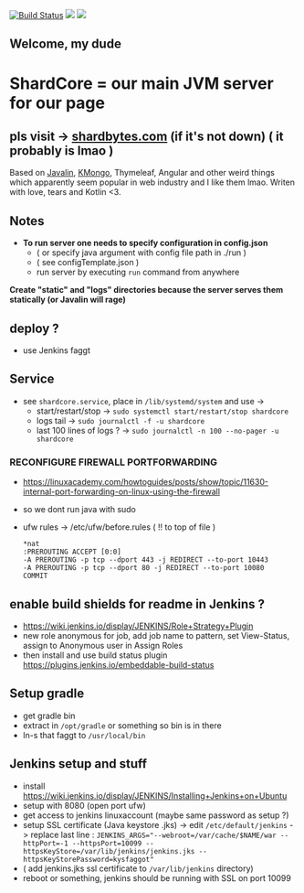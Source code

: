 [![Build Status](https://shardbytes.com:10099/buildStatus/icon?job=shardcore&.png)](https://shardbytes.com:10099/job/shardcore) [![](https://img.shields.io/badge/framework-Javalin-blue.svg)](https://javalin.io/) [![](https://img.shields.io/badge/language-Kotlin-orange.svg)](https://kotlinlang.org/)

## Welcome, my dude
# ShardCore = our main JVM server for our page

## pls visit -> [shardbytes.com](https://shardbytes.com) (if it's not down) ( it probably is lmao )

Based on [Javalin](https://javalin.io/), [KMongo](https://litote.org/kmongo/), Thymeleaf, Angular and other weird things which apparently seem popular in web industry and I like them lmao. Writen with love, tears and Kotlin <3.

## **Notes**

- **To run server one needs to specify configuration in config.json**
	- ( or specify java argument with config file path in ./run )
	- ( see configTemplate.json )
    - run server by executing `run` command from anywhere

**Create "static" and "logs" directories because the server serves them statically (or Javalin will rage)**

## deploy ?
- use Jenkins faggt

## Service
- see `shardcore.service`, place in `/lib/systemd/system` and use ->
    - start/restart/stop -> `sudo systemctl start/restart/stop shardcore`
    - logs tail -> `sudo journalctl -f -u shardcore`
    - last 100 lines of logs ? -> `sudo journalctl -n 100 --no-pager -u shardcore`
### RECONFIGURE FIREWALL PORTFORWARDING
- https://linuxacademy.com/howtoguides/posts/show/topic/11630-internal-port-forwarding-on-linux-using-the-firewall
- so we dont run java with sudo

- ufw rules ->  /etc/ufw/before.rules ( !! to top of file )

    ```
    *nat
    :PREROUTING ACCEPT [0:0]
    -A PREROUTING -p tcp --dport 443 -j REDIRECT --to-port 10443
    -A PREROUTING -p tcp --dport 80 -j REDIRECT --to-port 10080
    COMMIT
    ```

## enable build shields for readme in Jenkins ?
- https://wiki.jenkins.io/display/JENKINS/Role+Strategy+Plugin
- new role anonymous for job, add job name to pattern, set View-Status, assign to Anonymous user in Assign Roles
- then install and use build status plugin https://plugins.jenkins.io/embeddable-build-status


## Setup gradle
- get gradle bin
- extract in `/opt/gradle` or something so bin is in there
- ln-s that faggt to `/usr/local/bin`

## Jenkins setup and stuff
- install https://wiki.jenkins.io/display/JENKINS/Installing+Jenkins+on+Ubuntu
- setup with 8080 (open port ufw)
- get access to jenkins linuxaccount (maybe same password as setup ?)
- setup SSL certificate (Java keystore .jks) -> edit `/etc/default/jenkins`   -> replace last line :
    `JENKINS_ARGS="--webroot=/var/cache/$NAME/war --httpPort=-1 --httpsPort=10099 --httpsKeyStore=/var/lib/jenkins/jenkins.jks --httpsKeyStorePassword=kysfaggot"`
- ( add jenkins.jks ssl certificate to `/var/lib/jenkins` directory)
- reboot or something, jenkins should be running with SSL on port 10099